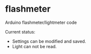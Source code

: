 # flashmeter
Arduino flashmeter/lightmeter code

Current status: 
- Settings can be modified and saved.
- Light can not be read.
